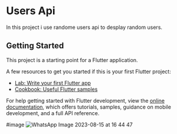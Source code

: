 # Users Api

In this project i use randome users api to desplay random users. 

## Getting Started


This project is a starting point for a Flutter application.

A few resources to get you started if this is your first Flutter project:

- [Lab: Write your first Flutter app](https://docs.flutter.dev/get-started/codelab)
- [Cookbook: Useful Flutter samples](https://docs.flutter.dev/cookbook)

For help getting started with Flutter development, view the
[online documentation](https://docs.flutter.dev/), which offers tutorials,
samples, guidance on mobile development, and a full API reference.

#image
![WhatsApp Image 2023-08-15 at 16 44 47](https://github.com/Vivekjoshi11/shopapi/assets/108278744/1944ed0c-f8be-4d5f-a1ad-6e69ea7dc72a)
